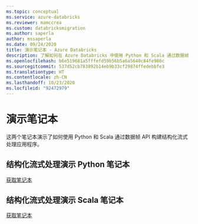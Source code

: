 ```yaml
---
ms.topic: conceptual
ms.service: azure-databricks
ms.reviewer: mamccrea
ms.custom: databricksmigration
ms.author: saperla
author: mssaperla
ms.date: 09/24/2020
title: 演示笔记本 - Azure Databricks
description: 了解如何在 Azure Databricks 中使用 Python 和 Scala 通过数据帧 API 构建结构化流式处理应用程序。
ms.openlocfilehash: b6e519681a5fffefd59b56b5a6a5640c84fe980c
ms.sourcegitcommit: 537d52cb783892b14eb9b33cf29874ffedebbfe3
ms.translationtype: HT
ms.contentlocale: zh-CN
ms.lasthandoff: 10/23/2020
ms.locfileid: "92472979"
---
```

# <a name="demo-notebooks"></a>演示笔记本

这两个笔记本演示了如何使用 Python 和 Scala 通过数据帧 API 构建结构化流式处理应用程序。

## <a name="structured-streaming-demo-python-notebook"></a><a id="demo-python"> </a><a id="structured-streaming-demo-python-notebook"> </a>结构化流式处理演示 Python 笔记本

[获取笔记本](../../../_static/notebooks/structured-streaming-python.html)

## <a name="structured-streaming-demo-scala-notebook"></a><a id="demo-scala"> </a><a id="structured-streaming-demo-scala-notebook"> </a>结构化流式处理演示 Scala 笔记本

[获取笔记本](../../../_static/notebooks/structured-streaming-scala.html)